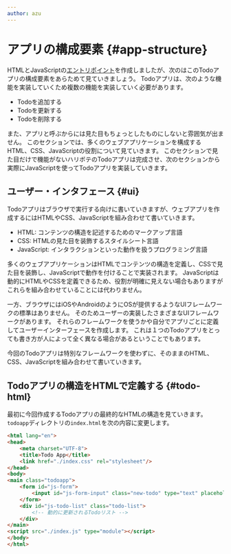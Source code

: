 ```yaml
---
author: azu
---
```


# アプリの構成要素 {#app-structure}

HTMLとJavaScriptの[エントリポイント][]を作成しましたが、次のはこのTodoアプリの構成要素をあらためて見ていきましょう。
Todoアプリは、次のような機能を実装していくため複数の機能を実装していく必要があります。

- Todoを追加する
- Todoを更新する
- Todoを削除する

また、アプリと呼ぶからには見た目もちょっとしたものにしないと雰囲気が出ません。
このセクションでは、多くのウェブアプリケーションを構成するHTML、CSS、JavaScriptの役割について見ていきます。
このセクションで見た目だけで機能がないハリボテのTodoアプリは完成させ、次のセクションから実際にJavaScriptを使ってTodoアプリを実装していきます。

## ユーザー・インタフェース {#ui}

Todoアプリはブラウザで実行する向けに書いていきますが、ウェブアプリを作成するにはHTMLやCSS、JavaScriptを組み合わせて書いていきます。

- HTML: コンテンツの構造を記述するためのマークアップ言語
- CSS: HTMLの見た目を装飾するスタイルシート言語
- JavaScript: インタラクションといった動作を扱うプログラミング言語

多くのウェブアプリケーションはHTMLでコンテンツの構造を定義し、CSSで見た目を装飾し、JavaScriptで動作を付けることで実装されます。
JavaScriptは動的にHTMLやCSSを定義できるため、役割が明確に見えない場合もありますがこれらを組み合わせていることには代わりません。

一方、ブラウザにはiOSやAndroidのようにOSが提供するようなUIフレームワークの標準はありません。
そのためユーザーの実装したさまざまなUIフレームワークがあります。
それらのフレームワークを使うかや自分でアプリごとに定義してユーザーインターフェースを作成します。
これは１つのTodoアプリをとっても書き方が人によって全く異なる場合があるということでもあります。

今回のTodoアプリは特別なフレームワークを使わずに、そのままのHTML、CSS、JavaScriptを組み合わせて書いていきます。

## Todoアプリの構造をHTMLで定義する {#todo-html}


最初に今回作成するTodoアプリの最終的なHTMLの構造を見ていきます。
`todoapp`ディレクトリの`index.html`を次の内容に変更します。

```html
<html lang="en">
<head>
    <meta charset="UTF-8">
    <title>Todo App</title>
    <link href="./index.css" rel="stylesheet"/>
</head>
<body>
<main class="todoapp">
    <form id="js-form">
        <input id="js-form-input" class="new-todo" type="text" placeholder="What need to be done?" autocomplete="off">
    </form>
    <div id="js-todo-list" class="todo-list">
        <!-- 動的に更新されるTodoリスト -->
    </div>
</main>
<script src="./index.js" type="module"></script>
</body>
</html>
```


[エントリポイント]: ../entrypoint/README.md